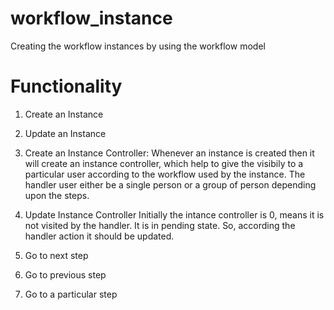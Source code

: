 # workflow_instance
Creating the workflow instances by using the workflow model

# Functionality
1. Create an Instance

2. Update an Instance

3. Create an Instance Controller:
Whenever an instance is created then it will create an instance controller, which help to give the visibily to a particular user according to the workflow used by the instance. The handler user either be a single person or a group of person depending upon the steps. 

4. Update Instance Controller
Initially the intance controller is 0, means it is not visited by the handler. It is in pending state. So, according the handler action it should be updated.

5. Go to next step

6. Go to previous step

7. Go to a particular step